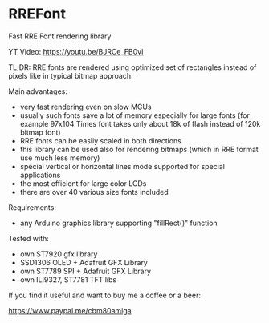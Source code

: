 # RREFont
Fast RRE Font rendering library

YT Video:
https://youtu.be/BJRCe_FB0vI


TL;DR:
RRE fonts are rendered using optimized set of rectangles instead of pixels like in typical bitmap approach.

Main advantages:
- very fast rendering even on slow MCUs
- usually such fonts save a lot of memory especially for large fonts (for example 97x104 Times font takes only about 18k of flash instead of 120k bitmap font)
- RRE fonts can be easily scaled in both directions
- this library can be used also for rendering bitmaps (which in RRE format use much less memory)
- special vertical or horizontal lines mode supported for special applications
- the most efficient for large color LCDs
- there are over 40 various size fonts included

Requirements:
- any Arduino graphics library supporting "fillRect()" function

Tested with:
- own ST7920 gfx library
- SSD1306 OLED + Adafruit GFX Library
- own ST7789 SPI + Adafruit GFX Library
- own ILI9327, ST7781 TFT libs

If you find it useful and want to buy me a coffee or a beer:

https://www.paypal.me/cbm80amiga
